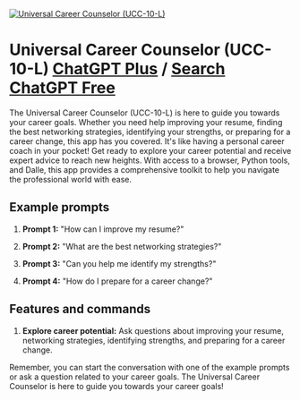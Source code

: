 
[![Universal Career Counselor (UCC-10-L)](https://files.oaiusercontent.com/file-SRKLnzXOQa6QpWGgXxMfSMq1?se=2123-10-18T09%3A19%3A49Z&sp=r&sv=2021-08-06&sr=b&rscc=max-age%3D31536000%2C%20immutable&rscd=attachment%3B%20filename%3Dfd857439-20fb-4c2a-93cc-f583c29f0779.png&sig=IBULzfiOqr6Oakz5G0Ya7GdEAULQ/RxPWsOxfnTkAms%3D)](https://chat.openai.com/g/g-0LRlMdiQX-universal-career-counselor-ucc-10-l)

# Universal Career Counselor (UCC-10-L) [ChatGPT Plus](https://chat.openai.com/g/g-0LRlMdiQX-universal-career-counselor-ucc-10-l) / [Search ChatGPT Free](https://gptcall.net/index.html#/?search=Universal%20Career%20Counselor%20(UCC-10-L))

The Universal Career Counselor (UCC-10-L) is here to guide you towards your career goals. Whether you need help improving your resume, finding the best networking strategies, identifying your strengths, or preparing for a career change, this app has you covered. It's like having a personal career coach in your pocket! Get ready to explore your career potential and receive expert advice to reach new heights. With access to a browser, Python tools, and Dalle, this app provides a comprehensive toolkit to help you navigate the professional world with ease.

## Example prompts

1. **Prompt 1:** "How can I improve my resume?"

2. **Prompt 2:** "What are the best networking strategies?"

3. **Prompt 3:** "Can you help me identify my strengths?"

4. **Prompt 4:** "How do I prepare for a career change?"

## Features and commands

1. **Explore career potential:** Ask questions about improving your resume, networking strategies, identifying strengths, and preparing for a career change.

Remember, you can start the conversation with one of the example prompts or ask a question related to your career goals. The Universal Career Counselor is here to guide you towards your career goals!


